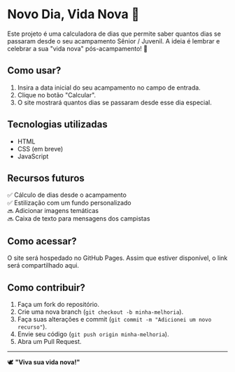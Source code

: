 # Novo Dia, Vida Nova 🌟

Este projeto é uma calculadora de dias que permite saber quantos dias se passaram desde o seu acampamento Sênior / Juvenil. A ideia é lembrar e celebrar a sua "vida nova" pós-acampamento! 🎉

## Como usar?
1. Insira a data inicial do seu acampamento no campo de entrada.
2. Clique no botão "Calcular".
3. O site mostrará quantos dias se passaram desde esse dia especial.

## Tecnologias utilizadas
- HTML
- CSS (em breve)
- JavaScript

## Recursos futuros
✅ Cálculo de dias desde o acampamento  
✅ Estilização com um fundo personalizado  
🔜 Adicionar imagens temáticas  
🔜 Caixa de texto para mensagens dos campistas  

## Como acessar?
O site será hospedado no GitHub Pages. Assim que estiver disponível, o link será compartilhado aqui.

## Como contribuir?
1. Faça um fork do repositório.
2. Crie uma nova branch (`git checkout -b minha-melhoria`).
3. Faça suas alterações e commit (`git commit -m "Adicionei um novo recurso"`).
4. Envie seu código (`git push origin minha-melhoria`).
5. Abra um Pull Request.

---
🕊️ **"Viva sua vida nova!"**
